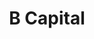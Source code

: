 ---
layout: firm_page
title: "B Capital"
id: "bcapgroup.com"
permalink: "/bcapitalbcapgroup.com/"
website: "https://www.bcapgroup.com"
offices: "Los Angeles (United States), New York (United States), San Francisco (United States), Singapore (Singapore), Beijing (China), Hong Kong (Hong Kong)"
investment_stages: "Seed, Series A, Series B"
portfolio_companies: "Icertis, GrayMatter, Precision Neuroscience"
portfolio_link: "https://b.capital/portfolio/"
investment_markets: "Technology, Healthcare, Climate"
founded_year: "2015"
description: "B Capital is an investment firm supporting early to late-stage innovators in Technology, Healthcare, and Climate. Led by Eduardo Saverin, Raj Ganguly, and Howard Morgan, they provide founders with knowledge, tools, and connections to scale globally. Their integrated platform offers comprehensive support throughout the business lifecycle."
linkedin: "https://www.linkedin.com/company/b-capital-group/"
twitter: "https://twitter.com/BCapitalGroup"
instagram: "https://www.instagram.com/bcapitalgroup/"
team_page: "https://b.capital/team/"
investor_type: "Venture Capital"
crunchbase: ""
pitchbook: ""

# SEO Optimization
meta_title: "B Capital - VC Firm - projectstartups.com"
meta_description: "B Capital, B Capital is an investment firm supporting early to late-stage innovators in Technology, Healthcare, and Climate. Led by Eduardo Saverin, Raj Ganguly,..."
meta_keywords: "B Capital, Technology, Healthcare, Climate, VC firm, venture capital, startup investor, projectstartups.com"
canonical_url: "https://vc.projectstartups.com/bcapitalbcapgroup.com/"
---